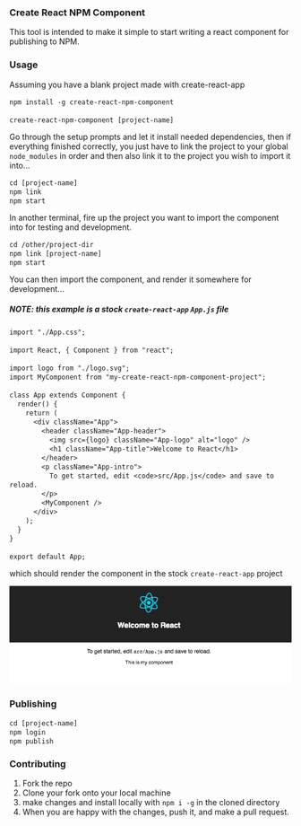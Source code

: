 ### Create React NPM Component

This tool is intended to make it simple to start writing a react component for publishing
to NPM. 

### Usage

Assuming you have a blank project made with create-react-app

```
npm install -g create-react-npm-component

create-react-npm-component [project-name]
```

Go through the setup prompts and let it install needed dependencies, then if everything
finished correctly, you just have to link the project to your global `node_modules` in order
and then also link it to the project you wish to import it into...

```
cd [project-name]
npm link
npm start
```

In another terminal, fire up the project you want to import the component into for testing
and development.
```
cd /other/project-dir
npm link [project-name]
npm start

```
You can then import the component, and render it somewhere for development...

##### NOTE: this example is a stock `create-react-app` `App.js` file
```
import "./App.css";

import React, { Component } from "react";

import logo from "./logo.svg";
import MyComponent from "my-create-react-npm-component-project";

class App extends Component {
  render() {
    return (
      <div className="App">
        <header className="App-header">
          <img src={logo} className="App-logo" alt="logo" />
          <h1 className="App-title">Welcome to React</h1>
        </header>
        <p className="App-intro">
          To get started, edit <code>src/App.js</code> and save to reload.
        </p>
        <MyComponent />
      </div>
    );
  }
}

export default App;
```

which should render the component in the stock `create-react-app` project

![create-react-npm-component.png](./create-react-npm-component.png)

### Publishing

```
cd [project-name]
npm login
npm publish
```

### Contributing

1. Fork the repo
2. Clone your fork onto your local machine
3. make changes and install locally with `npm i -g` in the cloned directory
4. When you are happy with the changes, push it, and make a pull request.

